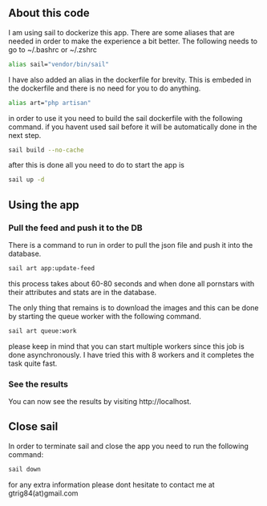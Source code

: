 ## About this code

I am using sail to dockerize this app.
There are some aliases that are needed in order to make the experience a bit better.
The following needs to go to ~/.bashrc or ~/.zshrc

```bash
alias sail="vendor/bin/sail"
```

I have also added an alias in the dockerfile for brevity.
This is embeded in the dockerfile and there is no need for you to do anything.


```bash
alias art="php artisan"
```

in order to use it you need to build the sail dockerfile with the following command. if you havent used sail before it will be automatically done in the next step.

```bash
sail build --no-cache
```

after this is done all you need to do to start the app is

```bash
sail up -d
```

## Using the app

### Pull the feed and push it to the DB
There is a command to run in order to pull the json file and push it into the database.

```bash
sail art app:update-feed
```

this process takes about 60-80 seconds and when done all pornstars with their attributes and stats are in the database.

The only thing that remains is to download the images and this can be done by starting the queue worker with the following command.

```bash
sail art queue:work
```

please keep in mind that you can start multiple workers since this job is done asynchronously. I have tried this with 8 workers and it completes the task quite fast.

### See the results

You can now see the results by visiting http://localhost.

## Close sail

In order to terminate sail and close the app you need to run the following command:

```bash
sail down
```

for any extra information please dont hesitate to contact me at gtrig84(at)gmail.com